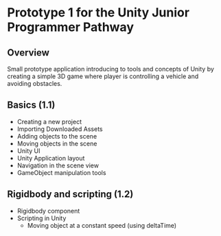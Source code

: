 # Prototype 1 for the Unity Junior Programmer Pathway

## Overview

Small prototype application introducing to tools and concepts of Unity by creating a simple 3D game where player is controlling a vehicle and avoiding obstacles.

## Basics (1.1)

- Creating a new project
- Importing Downloaded Assets
- Adding objects to the scene
- Moving objects in the scene
- Unity UI
- Unity Application layout
- Navigation in the scene view
- GameObject manipulation tools

## Rigidbody and scripting (1.2)

- Rigidbody component 
- Scripting in Unity
  - Moving object at a constant speed (using deltaTime)
